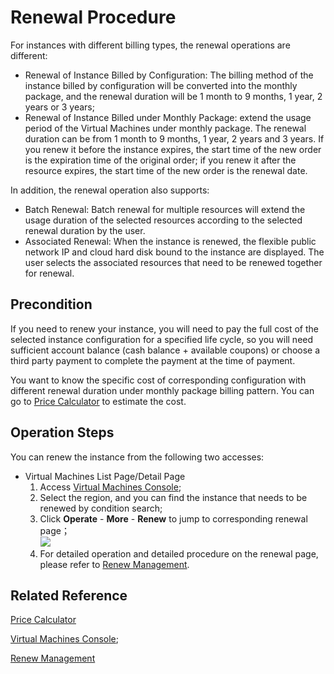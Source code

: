 # Renewal Procedure
For instances with different billing types, the renewal operations are different:

* Renewal of Instance Billed by Configuration: The billing method of the instance billed by configuration will be converted into the monthly package, and the renewal duration will be 1 month to 9 months, 1 year, 2 years or 3 years;
* Renewal of Instance Billed under Monthly Package: extend the usage period of the Virtual Machines under monthly package. The renewal duration can be from 1 month to 9 months, 1 year, 2 years and 3 years. If you renew it before the instance expires, the start time of the new order is the expiration time of the original order; if you renew it after the resource expires, the start time of the new order is the renewal date.

In addition, the renewal operation also supports:

* Batch Renewal: Batch renewal for multiple resources will extend the usage duration of the selected resources according to the selected renewal duration by the user.
* Associated Renewal: When the instance is renewed, the flexible public network IP and cloud hard disk bound to the instance are displayed. The user selects the associated resources that need to be renewed together for renewal.


## Precondition

If you need to renew your instance, you will need to pay the full cost of the selected instance configuration for a specified life cycle, so you will need sufficient account balance (cash balance + available coupons) or choose a third party payment to complete the payment at the time of payment.

You want to know the specific cost of corresponding configuration with different renewal duration under monthly package billing pattern. You can go to [Price Calculator](https://www.jdcloud.com/calculator/calHost) to estimate the cost.

## Operation Steps
You can renew the instance from the following two accesses:

* Virtual Machines List Page/Detail Page
	1. Access [Virtual Machines Console](https://cns-console.jdcloud.com/host/compute/list);
	2. Select the region, and you can find the instance that needs to be renewed by condition search;
	3. Click **Operate** - **More** - **Renew** to jump to corresponding renewal page；<br>
	![](https://github.com/jdcloudcom/cn/blob/edit/image/vm/renew.png)
	4. For detailed operation and detailed procedure on the renewal page, please refer to [Renew Management](../../../Finance/renewal%20management/Resource%20renewal.md).


## Related Reference

[Price Calculator](https://www.jdcloud.com/calculator/calHost)

[Virtual Machines Console](https://cns-console.jdcloud.com/host/compute/list);

[Renew Management](../../../Finance/renewal%20management/Resource%20renewal.md)






